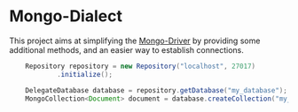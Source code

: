 # Mongo-Dialect
 
This project aims at simplifying the [Mongo-Driver](https://github.com/mongodb/mongo-java-driver) 
by providing some additional methods, and an easier way to establish connections.

````java
    Repository repository = new Repository("localhost", 27017)
            .initialize();

    DelegateDatabase database = repository.getDatabase("my_database");
    MongoCollection<Document> document = database.createCollection("my_collection");
````